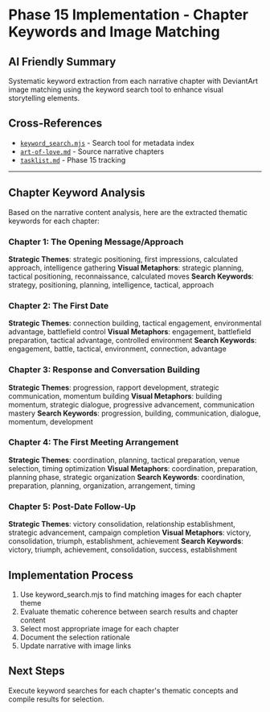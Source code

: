 # Phase 15 Implementation - Chapter Keywords and Image Matching

## AI Friendly Summary
Systematic keyword extraction from each narrative chapter with DeviantArt image matching using the keyword search tool to enhance visual storytelling elements.

## Cross-References
- [`keyword_search.mjs`](../shared-tools/keyword_search.mjs) - Search tool for metadata index
- [`art-of-love.md`](../art-of-love.md) - Source narrative chapters
- [`tasklist.md`](../tasklist.md) - Phase 15 tracking

---

## Chapter Keyword Analysis

Based on the narrative content analysis, here are the extracted thematic keywords for each chapter:

### Chapter 1: The Opening Message/Approach
**Strategic Themes**: strategic positioning, first impressions, calculated approach, intelligence gathering
**Visual Metaphors**: strategic planning, tactical positioning, reconnaissance, calculated moves
**Search Keywords**: strategy, positioning, planning, intelligence, tactical, approach

### Chapter 2: The First Date
**Strategic Themes**: connection building, tactical engagement, environmental advantage, battlefield control
**Visual Metaphors**: engagement, battlefield preparation, tactical advantage, controlled environment
**Search Keywords**: engagement, battle, tactical, environment, connection, advantage

### Chapter 3: Response and Conversation Building
**Strategic Themes**: progression, rapport development, strategic communication, momentum building
**Visual Metaphors**: building momentum, strategic dialogue, progressive advancement, communication mastery
**Search Keywords**: progression, building, communication, dialogue, momentum, development

### Chapter 4: The First Meeting Arrangement
**Strategic Themes**: coordination, planning, tactical preparation, venue selection, timing optimization
**Visual Metaphors**: coordination, preparation, planning phase, strategic organization
**Search Keywords**: coordination, preparation, planning, organization, arrangement, timing

### Chapter 5: Post-Date Follow-Up
**Strategic Themes**: victory consolidation, relationship establishment, strategic advancement, campaign completion
**Visual Metaphors**: victory, consolidation, triumph, establishment, achievement
**Search Keywords**: victory, triumph, achievement, consolidation, success, establishment

## Implementation Process

1. Use keyword_search.mjs to find matching images for each chapter theme
2. Evaluate thematic coherence between search results and chapter content
3. Select most appropriate image for each chapter
4. Document the selection rationale
5. Update narrative with image links

## Next Steps
Execute keyword searches for each chapter's thematic concepts and compile results for selection.
